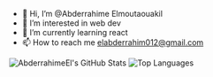 - 👋 Hi, I’m @Abderrahime Elmoutaouakil
- 👀 I’m interested in web dev
- 🌱 I’m currently learning react
- 📫 How to reach me   elabderrahim012@gmail.com


<p>
  <img src="https://github-readme-stats.vercel.app/api?username=AbderrahimeEl&show_icons=true&theme=radical" alt="AbderrahimeEl's GitHub Stats" />
    <img src="https://github-readme-stats.vercel.app/api/top-langs/?username=AbderrahimeEl&layout=compact&theme=radical&custom_title=Top%20Languages&card_width=300" alt="Top Languages" />
</p>



<!---
AbderrahimeEl/AbderrahimeEl is a ✨ special ✨ repository because its `README.md` (this file) appears on your GitHub profile.
You can click the Preview link to take a look at your changes.
--->
